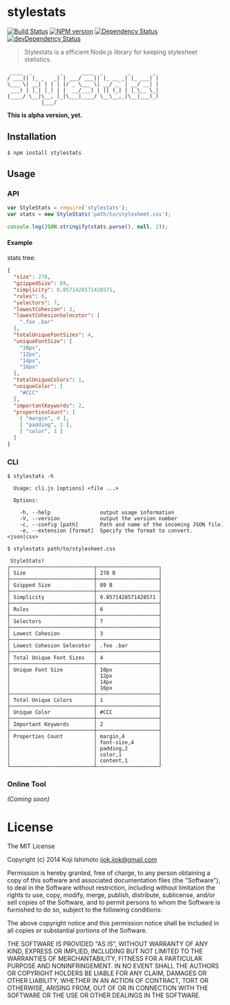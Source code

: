 # stylestats 

[![Build Status](https://secure.travis-ci.org/t32k/stylestats.png?branch=master)](http://travis-ci.org/t32k/stylestats)
[![NPM version](https://badge.fury.io/js/stylestats.png)](http://badge.fury.io/js/stylestats)
[![Dependency Status](https://david-dm.org/t32k/stylestats.png)](https://david-dm.org/t32k/stylestats)
[![devDependency Status](https://david-dm.org/t32k/stylestats/dev-status.png)](https://david-dm.org/t32k/stylestats#info=devDependencies)

> Stylestats is a efficient Node.js library for keeping stylesheet statistics.

```
 ____  _         _      ____  _        _       _ 
/ ___|| |_ _   _| | ___/ ___|| |_ __ _| |_ ___| |
\___ \| __| | | | |/ _ \___ \| __/ _` | __/ __| |
 ___) | |_| |_| | |  __/___) | || (_| | |_\__ \_|
|____/ \__|\__, |_|\___|____/ \__\__,_|\__|___(_)
           |___/                                 
```

__This is alpha version, yet.__


## Installation

```
$ npm install stylestats
```

## Usage

### API

```javascript
var StyleStats = require('stylestats');
var stats = new StyleStats('path/to/stylesheet.css');

console.log(JSON.stringify(stats.parse(), null, 2));
```

#### Example

stats tree:

```json
{
  "size": 278,
  "gzippedSize": 89,
  "simplicity": 0.8571428571428571,
  "rules": 6,
  "selectors": 7,
  "lowestCohesion": 3,
  "lowestCohesionSelecotor": [
    ".foo .bar"
  ],
  "totalUniqueFontSizes": 4,
  "uniqueFontSize": [
    "10px",
    "12px",
    "14px",
    "16px"
  ],
  "totalUniqueColors": 1,
  "uniqueColor": [
    "#CCC"
  ],
  "importantKeywords": 2,
  "propertiesCount": [
    [ "margin", 4 ],
    [ "padding", 2 ],
    [ "color", 1 ]
  ]
}
```


### CLI

```shell
$ stylestats -h

  Usage: cli.js [options] <file ...>

  Options:

    -h, --help                output usage information
    -V, --version             output the version number
    -c, --config [path]       Path and name of the incoming JSON file.
    -e, --extension [format]  Specify the format to convert. <json|csv>
```

```shell
$ stylestats path/to/stylesheet.css

 StyleStats!
┌───────────────────────────┬────────────────────┐
│ Size                      │ 278 B              │
├───────────────────────────┼────────────────────┤
│ Gzipped Size              │ 89 B               │
├───────────────────────────┼────────────────────┤
│ Simplicity                │ 0.8571428571428571 │
├───────────────────────────┼────────────────────┤
│ Rules                     │ 6                  │
├───────────────────────────┼────────────────────┤
│ Selectors                 │ 7                  │
├───────────────────────────┼────────────────────┤
│ Lowest Cohesion           │ 3                  │
├───────────────────────────┼────────────────────┤
│ Lowest Cohesion Selecotor │ .foo .bar          │
├───────────────────────────┼────────────────────┤
│ Total Unique Font Sizes   │ 4                  │
├───────────────────────────┼────────────────────┤
│ Unique Font Size          │ 10px               │
│                           │ 12px               │
│                           │ 14px               │
│                           │ 16px               │
├───────────────────────────┼────────────────────┤
│ Total Unique Colors       │ 1                  │
├───────────────────────────┼────────────────────┤
│ Unique Color              │ #CCC               │
├───────────────────────────┼────────────────────┤
│ Important Keywords        │ 2                  │
├───────────────────────────┼────────────────────┤
│ Properties Count          │ margin,4           │
│                           │ font-size,4        │
│                           │ padding,2          │
│                           │ color,1            │
│                           │ content,1          │
└───────────────────────────┴────────────────────┘
```


### Online Tool

_(Coming soon)_


# License

The MIT License

Copyright (c) 2014 Koji Ishimoto <ijok.ijok@gmail.com>

Permission is hereby granted, free of charge, to any person obtaining a copy
of this software and associated documentation files (the "Software"), to deal
in the Software without restriction, including without limitation the rights
to use, copy, modify, merge, publish, distribute, sublicense, and/or sell
copies of the Software, and to permit persons to whom the Software is
furnished to do so, subject to the following conditions:

The above copyright notice and this permission notice shall be included in
all copies or substantial portions of the Software.

THE SOFTWARE IS PROVIDED "AS IS", WITHOUT WARRANTY OF ANY KIND, EXPRESS OR
IMPLIED, INCLUDING BUT NOT LIMITED TO THE WARRANTIES OF MERCHANTABILITY,
FITNESS FOR A PARTICULAR PURPOSE AND NONINFRINGEMENT. IN NO EVENT SHALL THE
AUTHORS OR COPYRIGHT HOLDERS BE LIABLE FOR ANY CLAIM, DAMAGES OR OTHER
LIABILITY, WHETHER IN AN ACTION OF CONTRACT, TORT OR OTHERWISE, ARISING FROM,
OUT OF OR IN CONNECTION WITH THE SOFTWARE OR THE USE OR OTHER DEALINGS IN
THE SOFTWARE.
